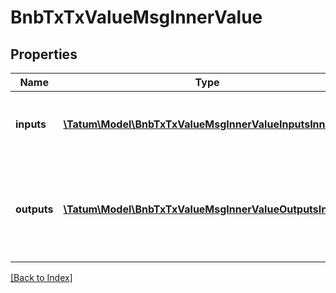 # BnbTxTxValueMsgInnerValue

## Properties

Name | Type | Description | Notes
------------ | ------------- | ------------- | -------------
**inputs** | [**\Tatum\Model\BnbTxTxValueMsgInnerValueInputsInner[]**](BnbTxTxValueMsgInnerValueInputsInner.md) | List of transactions, from which assets are being sent. | [optional]
**outputs** | [**\Tatum\Model\BnbTxTxValueMsgInnerValueOutputsInner[]**](BnbTxTxValueMsgInnerValueOutputsInner.md) | List of recipient addresses and amounts to send to each of them. | [optional]

[[Back to Index]](../index.md)
